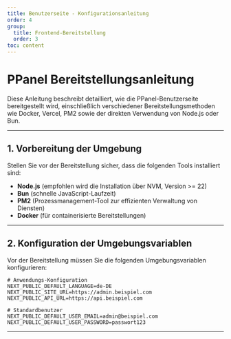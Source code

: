 ```yaml
---
title: Benutzerseite - Konfigurationsanleitung
order: 4
group: 
  title: Frontend-Bereitstellung
  order: 3
toc: content
---
```


# **PPanel Bereitstellungsanleitung**

Diese Anleitung beschreibt detailliert, wie die PPanel-Benutzerseite bereitgestellt wird, einschließlich verschiedener Bereitstellungsmethoden wie Docker, Vercel, PM2 sowie der direkten Verwendung von Node.js oder Bun.

---

## **1. Vorbereitung der Umgebung**

Stellen Sie vor der Bereitstellung sicher, dass die folgenden Tools installiert sind:

- **Node.js** (empfohlen wird die Installation über NVM, Version >= 22)
- **Bun** (schnelle JavaScript-Laufzeit)
- **PM2** (Prozessmanagement-Tool zur effizienten Verwaltung von Diensten)
- **Docker** (für containerisierte Bereitstellungen)

---

## **2. Konfiguration der Umgebungsvariablen**

Vor der Bereitstellung müssen Sie die folgenden Umgebungsvariablen konfigurieren:

```env
# Anwendungs-Konfiguration
NEXT_PUBLIC_DEFAULT_LANGUAGE=de-DE
NEXT_PUBLIC_SITE_URL=https://admin.beispiel.com
NEXT_PUBLIC_API_URL=https://api.beispiel.com

# Standardbenutzer
NEXT_PUBLIC_DEFAULT_USER_EMAIL=admin@beispiel.com
NEXT_PUBLIC_DEFAULT_USER_PASSWORD=passwort123
```

---

